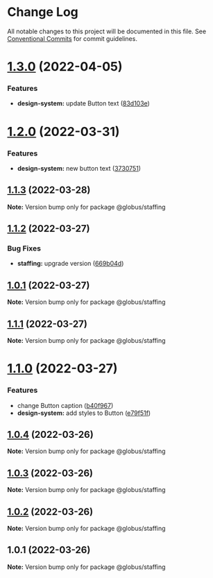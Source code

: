 # Change Log

All notable changes to this project will be documented in this file.
See [Conventional Commits](https://conventionalcommits.org) for commit guidelines.

# [1.3.0](https://github.com/alexandr-kim-vl/test-monorepo/compare/@globus/staffing@1.2.0...@globus/staffing@1.3.0) (2022-04-05)


### Features

* **design-system:** update Button text ([83d103e](https://github.com/alexandr-kim-vl/test-monorepo/commit/83d103e687bac3a6cdb26bfcdbdcbff0b8837ff0))





# [1.2.0](https://github.com/alexandr-kim-vl/test-monorepo/compare/@globus/staffing@1.1.3...@globus/staffing@1.2.0) (2022-03-31)


### Features

* **design-system:** new button text ([3730751](https://github.com/alexandr-kim-vl/test-monorepo/commit/3730751f960374bcba758b71dd600c5200be1fa0))





## [1.1.3](https://github.com/alexandr-kim-vl/test-monorepo/compare/@globus/staffing@1.1.2...@globus/staffing@1.1.3) (2022-03-28)

**Note:** Version bump only for package @globus/staffing





## [1.1.2](https://github.com/alexandr-kim-vl/test-monorepo/compare/@globus/staffing@1.1.1...@globus/staffing@1.1.2) (2022-03-27)


### Bug Fixes

* **staffing:** upgrade version ([669b04d](https://github.com/alexandr-kim-vl/test-monorepo/commit/669b04dd6e98f0a2a6af20ebab87ce1ff5aee81f))





## [1.0.1](https://github.com/alexandr-kim-vl/test-monorepo/compare/@globus/staffing@1.1.1...@globus/staffing@1.0.1) (2022-03-27)

**Note:** Version bump only for package @globus/staffing





## [1.1.1](https://github.com/alexandr-kim-vl/test-monorepo/compare/@globus/staffing@1.1.0...@globus/staffing@1.1.1) (2022-03-27)

**Note:** Version bump only for package @globus/staffing





# [1.1.0](https://github.com/alexandr-kim-vl/test-monorepo/compare/@globus/staffing@1.0.4...@globus/staffing@1.1.0) (2022-03-27)


### Features

* change Button caption ([b40f967](https://github.com/alexandr-kim-vl/test-monorepo/commit/b40f967e61bb0f6521efabbda905ca2de968ca4a))
* **design-system:** add styles to Button ([e79f51f](https://github.com/alexandr-kim-vl/test-monorepo/commit/e79f51f27de753db55aea16d69ae9fbdc1e1868c))





## [1.0.4](https://github.com/alexandr-kim-vl/test-monorepo/compare/@globus/staffing@1.0.3...@globus/staffing@1.0.4) (2022-03-26)

**Note:** Version bump only for package @globus/staffing





## [1.0.3](https://github.com/alexandr-kim-vl/test-monorepo/compare/@globus/staffing@1.0.2...@globus/staffing@1.0.3) (2022-03-26)

**Note:** Version bump only for package @globus/staffing





## [1.0.2](https://github.com/alexandr-kim-vl/test-monorepo/compare/@globus/staffing@1.0.1...@globus/staffing@1.0.2) (2022-03-26)

**Note:** Version bump only for package @globus/staffing





## 1.0.1 (2022-03-26)

**Note:** Version bump only for package @globus/staffing
